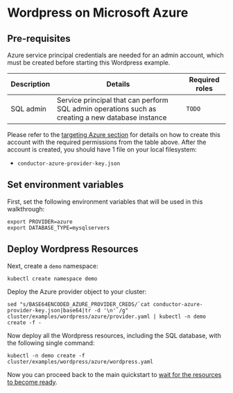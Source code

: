 # Wordpress on Microsoft Azure

## Pre-requisites

Azure service principal credentials are needed for an admin account, which must be created before starting this Wordpress example.

| Description | Details | Required roles |
| ----- | --------- | ----------- |
| SQL admin | Service principal that can perform SQL admin operations such as creating a new database instance | `TODO` |

Please refer to the [targeting Azure section](./troubleshooting.md#targeting-microsoft-azure) for details on how to create this account with the required permissions from the table above.
After the account is created, you should have 1 file on your local filesystem:

* `conductor-azure-provider-key.json`

## Set environment variables

First, set the following environment variables that will be used in this walkthrough:

```
export PROVIDER=azure
export DATABASE_TYPE=mysqlservers
```

## Deploy Wordpress Resources

Next, create a `demo` namespace:

```console
kubectl create namespace demo
```

Deploy the Azure provider object to your cluster:

```console
sed "s/BASE64ENCODED_AZURE_PROVIDER_CREDS/`cat conductor-azure-provider-key.json|base64|tr -d '\n'`/g" cluster/examples/wordpress/azure/provider.yaml | kubectl -n demo create -f -
```

Now deploy all the Wordpress resources, including the SQL database, with the following single command:

```console
kubectl -n demo create -f cluster/examples/wordpress/azure/wordpress.yaml
```

Now you can proceed back to the main quickstart to [wait for the resources to become ready](./quickstart.md#waiting-for-completion).

